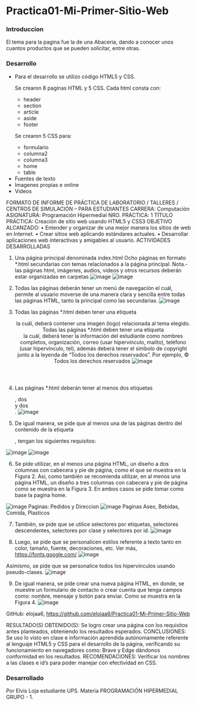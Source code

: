 # Practica01-Mi-Primer-Sitio-Web

### Introduccion
<p>
El tema para la pagina fue la de una Abaceria, dando a conocer unos cuantos productos que se pueden solicitar, entre otras.
</p>

### Desarrollo
<ul>
	<li>Para el desarrollo se utilizo código HTML5 y CSS.</li>
	<p>Se crearon 8 paginas HTML y 5 CSS.
	Cada html consta con:</p>
		<ul><li>header</li><li>section</li><li>article</li><li>aside</li><li>footer</li>
		</ul>
	<p>Se crearon 5 CSS para:</p>
	<ul><li>formulario</li><li>columna2</li><li>columna3</li><li>home</li><li>table</li>
		</ul>
	<li>Fuentes de texto</li>
	<li>Imagenes propias e online</li>
	<li>Videos</li>
</ul>



FORMATO DE INFORME DE PRÁCTICA DE LABORATORIO / TALLERES / CENTROS DE SIMULACIÓN – PARA ESTUDIANTES
CARRERA: Computación	ASIGNATURA: Programación Hipermedial
NRO. PRÁCTICA:	1	TÍTULO PRÁCTICA: Creación de sitio web usando HTML5 y CSS3
OBJETIVO ALCANZADO:
•	Entender y organizar de una mejor manera los sitios de web en Internet.
•	Crear sitios web aplicando estándares actuales.
•	Desarrollar aplicaciones web interactivas y amigables al usuario.
ACTIVIDADES DESARROLLADAS
1. Una página principal denominada index.html
Ocho páginas en formato *.html secundarias con temas relacionados a la página principal. Nota.- las páginas html, imágenes, audios, videos y otros recursos deberán estar organizadas en carpetas
![image](https://user-images.githubusercontent.com/78933180/143087213-f73072dc-2b6b-4a50-a61a-bc4f7cd53e63.png)
![image](https://user-images.githubusercontent.com/78933180/143087231-6e5eb7af-160b-4434-acd1-6f0b2d157d2f.png)

 	 
2. Todas las páginas deberán tener un menú de navegación el cuál, permite al usuario moverse de una manera clara y sencilla entre todas las páginas HTML, tanto la principal como las secundarias.
![image](https://user-images.githubusercontent.com/78933180/143087326-791b4d41-1c60-42ee-8800-3e42b8723e5d.png)


3. Todas las páginas *.html deben tener una etiqueta <header> la cuál, deberá contener una imagen (logo) relacionada al tema elegido.
Todas las páginas *.html deben tener una etiqueta <footer> la cuál, deberá tener la información del estudiante como nombres completos, organización, correo (usar hipervínculo, mailto), teléfono (usar hipervínculo, tel), además deberá tener el símbolo de copyright junto a la leyenda de “Todos los derechos reservados”. Por ejemplo, © Todos los derechos reservados
	![image](https://user-images.githubusercontent.com/78933180/143087366-c731cc4d-de47-49a2-95ab-fb928173db0f.png)

4. Las páginas *.html deberán tener al menos dos etiquetas <section>, dos <article> y dos <aside>.
![image](https://user-images.githubusercontent.com/78933180/143087394-d157cc08-188d-411e-a9e9-d79f2bbb5e30.png)

 
5. De igual manera, se pide que al menos una de las páginas dentro del contenido de la etiqueta <article>, tengan los siguientes requisitos:
 
![image](https://user-images.githubusercontent.com/78933180/143087413-c6a589fe-5a8d-463f-b972-7b5fd7546044.png)
![image](https://user-images.githubusercontent.com/78933180/143087452-09aadfd3-654f-4774-b57d-f33f28702ba3.png)

 
6. Se pide utilizar, en al menos una página HTML, un diseño a dos columnas con cabecera y pie de página, como el que se muestra en la Figura 2. Así, como también se recomienda utilizar, en al menos una página HTML, un diseño a tres columnas con cabecera y pie de página como se muestra en la Figura 3. En ambos casos se pide tomar como base la pagina home.

![image](https://user-images.githubusercontent.com/78933180/143087495-05850f1f-bca1-4076-8af1-c1e5a6e463f2.png) Paginas: Pedidos y Direccion
![image](https://user-images.githubusercontent.com/78933180/143087523-6918ebeb-30d7-486d-b541-2a2b6cac8a78.png) Paginas Aseo, Bebidas, Comida, Plasticos

7. También, se pide que se utilice selectores por etiquetas, selectores descendentes, selectores por clase y
selectores por id.
![image](https://user-images.githubusercontent.com/78933180/143087569-b6a3d45c-2aa5-4dfd-b904-f722a0a19cc8.png)
 

 

8. Luego, se pide que se personalicen estilos referente a texto tanto en color, tamaño, fuente, decoraciones, etc. Ver más, https://fonts.google.com/
 ![image](https://user-images.githubusercontent.com/78933180/143087592-4edab9b5-f35c-41da-996b-2fab439f0bce.png)


Asimismo, se pide que se personalice todos los hipervínculos usando pseudo-clases.
![image](https://user-images.githubusercontent.com/78933180/143087618-ce657063-561d-4aa7-a7a4-e31fa60314c0.png)

 
9. De igual manera, se pide crear una nueva página HTML, en donde, se muestre un formulario de contacto o crear cuenta que tenga campos como: nombre, mensaje y botón para enviar. Como se muestra en la Figura 4.
	![image](https://user-images.githubusercontent.com/78933180/143087645-4b586944-cfe8-4ce6-824c-08d618bb434f.png)


 
 

GitHub: elojaa6, https://github.com/elojaa6/Practica01-Mi-Primer-Sitio-Web

RESULTADO(S) OBTENIDO(S):
Se logro crear una página con los requisitos antes planteados, obteniendo los resultados esperados.
CONCLUSIONES: Se uso lo visto en clase e información aprendida autónomamente referente al lenguaje HTML5 y CSS para el desarrollo de la página, verificando su funcionamiento en navegadores como: Brave y Edge dándonos conformidad en los resultados.
RECOMENDACIONES: Verificar los nombres a las clases e id’s para poder manejar con efectividad en CSS.


### Desarrollado
<p>
Por Elvis Loja estudiante UPS.
Materia  PROGRAMACIÓN HIPERMEDIAL GRUPO - 1.
</p>


